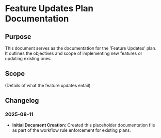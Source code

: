 # Feature Updates Plan Documentation

## Purpose
This document serves as the documentation for the 'Feature Updates' plan. It outlines the objectives and scope of implementing new features or updating existing ones.

## Scope
(Details of what the feature updates entail)

## Changelog

### 2025-08-11
- **Initial Document Creation:** Created this placeholder documentation file as part of the workflow rule enforcement for existing plans.
